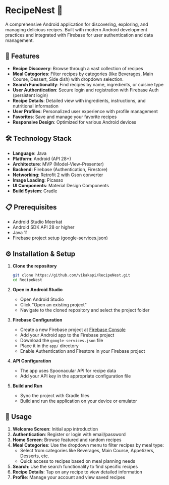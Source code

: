 # RecipeNest 🍳

A comprehensive Android application for discovering, exploring, and managing delicious recipes. Built with modern Android development practices and integrated with Firebase for user authentication and data management.

## 📱 Features

- **Recipe Discovery**: Browse through a vast collection of recipes
- **Meal Categories**: Filter recipes by categories (like Beverages, Main Course, Dessert, Side dish) with dropdown selection.
- **Search Functionality**: Find recipes by name, ingredients, or cuisine type
- **User Authentication**: Secure login and registration with Firebase Auth (persistent login)
- **Recipe Details**: Detailed view with ingredients, instructions, and nutritional information
- **User Profiles**: Personalized user experience with profile management
- **Favorites**: Save and manage your favorite recipes
- **Responsive Design**: Optimized for various Android devices

## 🛠️ Technology Stack

- **Language**: Java
- **Platform**: Android (API 28+)
- **Architecture**: MVP (Model-View-Presenter)
- **Backend**: Firebase (Authentication, Firestore)
- **Networking**: Retrofit 2 with Gson converter
- **Image Loading**: Picasso
- **UI Components**: Material Design Components
- **Build System**: Gradle

## 📋 Prerequisites

- Android Studio Meerkat
- Android SDK API 28 or higher
- Java 11
- Firebase project setup (google-services.json)

## ⚙️ Installation & Setup

1. **Clone the repository**
   ```bash
   git clone https://github.com/vikakapi/RecipeNest.git
   cd RecipeNest
   ```

2. **Open in Android Studio**
   - Open Android Studio
   - Click "Open an existing project"
   - Navigate to the cloned repository and select the project folder

3. **Firebase Configuration**
   - Create a new Firebase project at [Firebase Console](https://console.firebase.google.com/)
   - Add your Android app to the Firebase project
   - Download the `google-services.json` file
   - Place it in the `app/` directory
   - Enable Authentication and Firestore in your Firebase project

4. **API Configuration**
   - The app uses Spoonacular API for recipe data
   - Add your API key in the appropriate configuration file

5. **Build and Run**
   - Sync the project with Gradle files
   - Build and run the application on your device or emulator


## 🚀 Usage

1. **Welcome Screen**: Initial app introduction
2. **Authentication**: Register or login with email/password
3. **Home Screen**: Browse featured and random recipes
4. **Meal Categories**: Use the dropdown menu to filter recipes by meal type:
   - Select from categories like Beverages, Main Course, Appetizers, Desserts, etc.
   - Quick access to recipes based on meal planning needs
5. **Search**: Use the search functionality to find specific recipes
6. **Recipe Details**: Tap on any recipe to view detailed information
7. **Profile**: Manage your account and view saved recipes